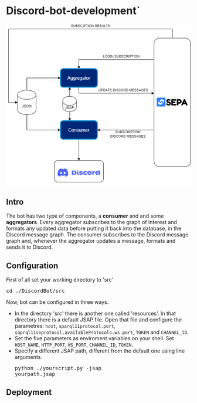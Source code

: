 # Discord-bot-development`
![Architecture](img/Architecture_example.png)
## Intro
The bot has two type of components, a **consumer** and and some **aggregators**. Every aggregator subscribes to the graph of interest and formats any updated data before putting it back into the database, in the Discord message graph. The consumer subscribes to the Discord message graph and, whenever the aggregator updates a message, formats and sends it to Discord.
## Configuration
First of all set your working directory to 'src'

<pre>
cd ./DiscordBot/src
</pre>

Now, bot can be configured in three ways.

- In the directory 'src' there is another one called 'resources'. In that directory there is a default JSAP file.
Open that file and configure the parametres: `host`, `sparql11protocol.port`, `saprql11seprotocol.availableProtocols.ws.port`, `TOKEN` and `CHANNEL_ID`.
- Set the five parameters as enviroment variables on your shell. Set `HOST_NAME`, `HTTP_PORT`, `WS_PORT`, `CHANNEL_ID`, `TOKEN`.
- Specify a different JSAP path, different from the default one using line arguments.   <pre>python ./yourscript.py -jsap yourpath.jsap</pre>
## Deployment
